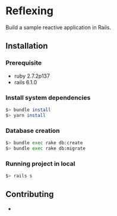 # Reflexing

Build a sample reactive application in Rails.

## Installation

### Prerequisite

- ruby 2.7.2p137
- rails 6.1.0

### Install system dependencies

```sh
$> bundle install
$> yarn install
```

### Database creation

```sh
$> bundle exec rake db:create
$> bundle exec rake db:migrate
```

### Running project in local

```sh
$> rails s
```

## Contributing

-